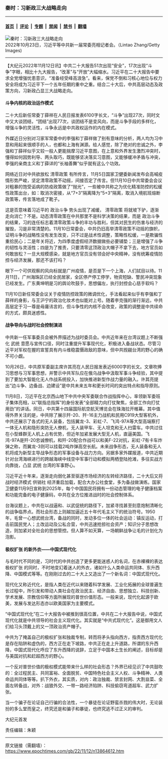 ### 秦时：习新政三大战略走向

---

#### [首页](../../../..?n13864612) &nbsp;|&nbsp; [评论](../../../../../epoch-comment?n13864612) &nbsp;|&nbsp; [专题](../../../../../epoch-special?n13864612) &nbsp;|&nbsp; [禁闻](../../../../../epoch-news?n13864612) &nbsp;|&nbsp; [禁书](../../../../../books?n13864612) &nbsp;|&nbsp; [翻墙](https://github.com/gfw-breaker/nogfw/blob/master/README.md?n13864612)


<div><img alt="秦时：习新政三大战略走向" class="attachment-djy_600_400 size-djy_600_400 wp-post-image" src="https://i.epochtimes.com/assets/uploads/2022/11/id13864618-GettyImages-1435873820--600x400.jpeg"/>
<div class="caption">
 2022年10月23日，习近平等中共新一届常委亮相记者会。（Lintao Zhang/Getty Images)
</div></div><hr/><div class="post_content" id="artbody" itemprop="articleBody">
 <!-- article content begin -->
 <p>
  【大纪元2022年11月12日讯】中共二十大报告51次出现“安全”，17次出现“斗争”字眼，相比十九大报告，“改革”与“开放”大幅缩水。习近平在二十大报告中要求全党增强忧患意识，“准备经受峰高浪急”。看来，保党不倒和习核心地位与权力安全将成为习近平下一个五年任期的重中之重。结合二十大后，中共高层动态及政策方向，习新政凸显三大战略走向。
 </p>
 <h4>
  斗争内核的政治运作模式
 </h4>
 <p>
  二十大后新任常委丁薛祥在人民日报发表6100字长文，“斗争”出现27次，同时文中又大谈团结，“团结”出现77次，谈团结不是变风向，而是斗争手段的多样化，增强斗争的灵活性，斗争永远是中共政权运作的内在模式。
 </p>
 <p>
  外媒近日分别对习家军常委中的李强和丁薛祥做了别有意味的分析，两人均为习中意和用起来很顺手的人，也都和上海有渊源。给人感觉，除了绝对的忠诚之外，李强和丁薛祥似乎又较一般人更能揣摩习近平意图，在上意和外界发生激烈冲突时，懂得如何因势利导、两头取巧，既能够坚决落实习意图，又能够缓冲矛盾与冲突，李强的亲商主义和丁薛详的“长袖善舞”似乎就有这么个功效。
 </p>
 <p>
  网络近日对中共欲放松
  <ok href="https://www.epochtimes.com/gb/tag/%E6%B8%85%E9%9B%B6%E6%94%BF%E7%AD%96.html">
   清零政策
  </ok>
  有所传言，11月5日国家卫健委新闻发布会高喊疫情形势严峻，坚定清零政策不动摇，间接否定了传言。但11月10日中共常委会会议对粗暴的饱受诟病的防疫政策做了“抛光”，一些被中共称之为优化精准防控的松缓性政策出台，如：取消次密接，从“7+3”隔离降为“5+3”隔离，取消入境航班熔断政策等，传言落地成了靴子。
 </p>
 <p>
  这是否意味着习近平的
  <ok href="https://www.epochtimes.com/gb/tag/%E6%94%BF%E6%B2%BB%E6%96%97%E4%BA%89.html">
   政治斗争
  </ok>
  势头出现了减缓，
  <ok href="https://www.epochtimes.com/gb/tag/%E6%B8%85%E9%9B%B6%E6%94%BF%E7%AD%96.html">
   清零政策
  </ok>
  将就坡下驴，逐渐走向消亡？不是。动态清零政策在中共那里不是科学决策的结果，而是
  <ok href="https://www.epochtimes.com/gb/tag/%E6%94%BF%E6%B2%BB%E6%96%97%E4%BA%89.html">
   政治斗争
  </ok>
  的结果，习的连任标志着清零政策斗争的丰功与胜利，但其对民生的伤害与经济的摧毁，习是非常清楚的。11月10日常委会，中共仍旧高举清零政策不动摇的旗帜，证明斗争的战略性没有发生改变，只不过是战术性调整，策略性松缓，一是欺骗性重拾民心；二是年关将近，为四季度虚假经济数据做些必要铺垫；三是增强了斗争的韧性与灵活性；四是为了推责，只要清零这顶政治大帽子不拿下去，地方官员如何敢放松？一旦大规模感染，就是地方官员没有领会好中央精神，没有统筹疫情防控与经济发展，那还不该打吗？
 </p>
 <p>
  眼下一个可供观察的风向标就是广州疫情，是否是下一个上海，人们拭目以待。11月11日，广州海珠区已经全民居家，全区停产停工停学，物资短缺、警民冲突现象已经发生。广东黄坤明是习的舆论吹鼓手，思想偏左，执行封控会心慈手软吗？
 </p>
 <p>
  11月10日新任常委会议关于疫情防控政策的微调优化，手法看起来似乎有李强和丁薛祥的身影，与王沪宁的政治化妆术也似能对上号。随着李克强的渐行渐远，中共高层定于习一尊是毋庸讳言的，但斗争性的内核不会改变，政策的调整是中共续命的方式，颇具迷惑性。
 </p>
 <h4>
  战争导向与战时社会控制演进
 </h4>
 <p>
  中共新一任军事委员会被外界描述为战时委员会。中共近年来在台湾议题上不断强化
  <ok href="https://www.epochtimes.com/gb/tag/%E6%AD%A6%E7%BB%9F.html">
   武统
  </ok>
  意愿与宣传口径，同时注重提升军事现代化，积极进入备战状态。尽管习近平对军权在握的宣誓具有内斗维稳震慑政敌的意味，但中共觊觎台湾的野心的确不可小觑。
 </p>
 <p>
  10月26日，中共原军委副主席许其亮在人民日报发表近6000字的长文。文章吹捧习思想与习军事思想，并警示中共军队应在俄乌战争中汲取军事斗争经验，其中提到了要加大智能化无人作战系统投入，加快推进新型作战力量的融入。许其亮提出“边斗争、边备战、边建设”是中共未来五年和更长时间的突出特点和指导原则。
 </p>
 <p>
  11月8日，习近平在北京西山地下中共中央军委联合作战指挥中心，率领新军委班子集体亮相，以“联指总指挥”的身份发表“全部精力向打仗聚焦，全部工作向打仗用劲”的讲话。同日，中共第十四届国际航空航天博览会在珠海拉开帷幕。其中值得外界关注的是，中共除了展示歼-20、歼-16主力战机和民用C919大型客机外，中共还展示了各式的无人装备，包括翼龙-3、彩虹-7、飞鸿-97A等大型高端察打一体无人机和隐形突防无人僚机，无人装甲车、无人坦克和无人扫雷车。中共过往在小型蜂群无人机上占有优势，但近年加紧发展大型无人机，直逼美国。飞鸿-97A是歼-20忠诚僚机，和歼-20配合作战可以和美F-22对抗，彩虹-7有卡车炸弹之称，而翼龙-3则可以挂载2吨炸弹高空长航。未来战争形态，无人装备和无人机将成为新型主导战争形态的军事设备与战力方向。另据多家外媒报道，中共近期针对台湾海峡进行的跨越海峡中线空中军事行动和模拟两栖登陆抢滩，多往实战方向靠拢，凸显
  <ok href="https://www.epochtimes.com/gb/tag/%E6%AD%A6%E7%BB%9F.html">
   武统
  </ok>
  台湾的军事野心。
 </p>
 <p>
  习近平近十年来，逐渐走向弱化甚至驱逐市场经济的左转经济路径，二十大后又将战时经济模式
  <ok href="https://www.epochtimes.com/gb/tag/%E4%BE%9B%E9%94%80%E7%A4%BE.html">
   供销社
  </ok>
  经济重启加载，配合大办公社食堂，多为备战做演练。国家卫健委11月9日宣称到2025年，每个中国国民将拥有一份动态管理的电子健康档案和功能完备的电子健康码，中共在全方位推进战时的社会控制体系。
 </p>
 <p>
  台海议题上，中共在以战逼和、以武促统的路径下，加紧寻找甚至刻意炮制清晰化的战争临界点。而社会形态上则越加逼近五十年代毛主义下的统治符号。1950年，毛曾一心想武统台湾，备战的同时，发动多位一体的社会运动：镇反运动，打击前国民党人；土改运动及公私合营，中共迅速抢掠社会资产；知识分子思想改造，则加紧对全社会的思想管控。但人算不如天算，一场朝鲜战争让毛的计划化为泡影。
 </p>
 <h4>
  <ok href="https://www.epochtimes.com/gb/tag/%E6%9E%81%E6%9D%83%E6%89%A9%E5%BC%A0.html">
   极权扩张
  </ok>
  的新外衣——中国式现代化
 </h4>
 <p>
  与毛时代不同的是，习时代的中共创造了更多更能迷惑人的名词，在赤裸裸的表达
  <ok href="https://www.epochtimes.com/gb/tag/%E6%9E%81%E6%9D%83%E6%89%A9%E5%BC%A0.html">
   极权扩张
  </ok>
  的同时，不时地变幻着迷人的外衣，诸如什么人类命运共同体、东升西降、中国模式等等。在刚刚过去的二十大上又造出了一个新名词：中国式现代化。
 </p>
 <p>
  现代化又称近代化，是指人类在近代以来随着科学发展、工业化拓展的全球普遍生长过程中，所引发和带动人类社会在政治民主、经济自由、思想独立、科技创新、学术发展、宗教信仰等方面所展现的普世价值形态。一般来说，现代化起源于欧美，发展与发达形态亦以欧美国家为主要模式。
 </p>
 <p>
  “中国式现代化”在二十大报告中被推到很高位置，中共在二十大报告中说，中国式现代化就是中共领导的社会主义现代化。其实就是“中共式现代化”。这是御用文人们给习头顶戴上的又一顶政治资产帽子。
 </p>
 <p>
  中共为了掩盖自己的极权扩张和独裁专制，转而将矛头指向西方，指责西方现代化是存在陷阱和虚伪的，西方正在走下坡路，中共正在走上升道路，所谓的东升西降，中国式现代化呼应了东升西降的说辞，立足于中国本土生长的阐述，目标却是与美国对抗和赶超西方的野心。
 </p>
 <p>
  一个反对普世价值的极权模式能带来什么样的社会形态？外界已经见识了中共鼓吹的：全过程民主、共同富裕、全面脱贫、中国特色社会主义人权、斗争精神、人类命运共同体等等。扒下外衣，其实质，对内：政治独裁、禁言封网、大割韭菜、全面左转备战，对外：战狼外交、一带一路经济陷阱、科技偷窃弯道超车、武力扩张。
 </p>
 <p>
  当一个骗子在论证自己行骗的合法性，一个暴徒在论证野蛮杀戮的伟大时，无论装扮的多么堂而皇之，终究还是和骗子和暴徒，也终究逃不过正义的审判。
 </p>
 <p>
  大纪元首发
 </p>
 <p>
  责任编辑：朱颖
 </p>
 <!-- article content end -->
 <div id="below_article_ad">
 </div>
</div>


---

原文链接（需翻墙）：https://www.epochtimes.com/gb/22/11/12/n13864612.htm